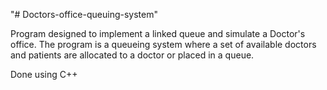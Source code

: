 "# Doctors-office-queuing-system" 


Program designed to implement a linked queue and simulate a Doctor's office.
The program is a queueing system where a set of available doctors and patients are allocated to a doctor or placed in a queue.

Done using C++
